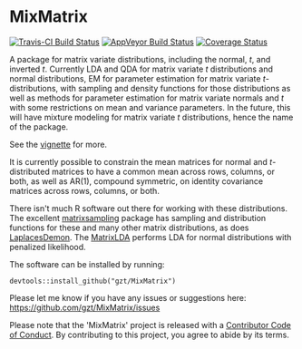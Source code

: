 # MixMatrix

 [![Travis-CI Build Status](https://travis-ci.org/gzt/matrixdist.svg?branch=master)](https://travis-ci.org/gzt/MixMatrix)
 [![AppVeyor Build Status](https://ci.appveyor.com/api/projects/status/github/gzt/MixMatrix?branch=master&svg=true)](https://ci.appveyor.com/project/gzt/MixMatrix)
 [![Coverage Status](https://img.shields.io/codecov/c/github/gzt/MixMatrix/master.svg)](https://codecov.io/github/gzt/MixMatrix?branch=master)

A package for matrix variate distributions, including the normal, *t*, and inverted *t*. 
Currently LDA and QDA for matrix variate *t* distributions and normal distributions, 
EM for parameter estimation for matrix variate *t*-distributions, 
with sampling and density functions for those distributions as well as methods for 
parameter estimation for matrix variate normals and *t* with some restrictions on mean and variance
parameters. In the future, this will have mixture modeling for matrix variate *t* distributions,
hence the name of the package.

See the [vignette](../vignettes/matrixnormal.html) for more.

It is currently possible to constrain the mean matrices for normal and *t*-distributed matrices to have a common mean across rows, columns, or both, as well as AR(1), compound symmetric, on identity covariance matrices across rows, columns, or both. 


There isn't much R software out there for working with these distributions. The 
excellent [matrixsampling](https://cran.r-project.org/package=matrixsampling) package 
has sampling and distribution functions for these and many other matrix distributions,
as does [LaplacesDemon](https://cran.r-project.org/package=LaplacesDemon). The
[MatrixLDA](https://cran.r-project.org/package=MatrixLDA) performs LDA for 
normal distributions with penalized likelihood.

The software can be installed by running:

    devtools::install_github("gzt/MixMatrix")

Please let me know if you have any issues or suggestions here: https://github.com/gzt/MixMatrix/issues

Please note that the 'MixMatrix' project is released with a [Contributor Code of Conduct](CODE_OF_CONDUCT.md). By contributing to this project, you agree to abide by its terms.

